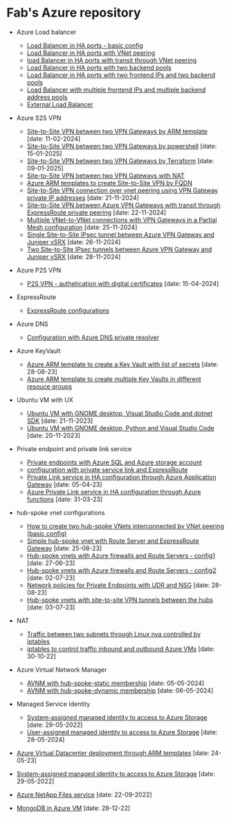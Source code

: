 <properties
   pageTitle="Examples of Azure ARM templates and scripts"
   description="Examples of Azure ARM templates and scripts"
   services="Azure VNet, Azure Load Balancer, Azure VNet peering, Azure VPN"
   documentationCenter="na"
   authors="fabferri"
   manager=""
   editor=""/>

<tags
   ms.service="Configuration-Example-Azure"
   ms.devlang="na"
   ms.topic="article"
   ms.tgt_pltfrm="Azure"
   ms.workload="na"
   ms.date="21/11/2016"
   ms.author="fabferri" />

# Fab's Azure repository


- Azure Load balancer
  - [Load Balancer in HA ports - basic config](https://github.com/fabferri/az-pattern/tree/master/loadbalancer/ilb-ha-ports-1vnet)
  - [Load Balancer in HA ports with VNet peering](https://github.com/fabferri/az-pattern/tree/master/loadbalancer/ilb-ha-ports-vnetpeering)
  - [load Balancer in HA ports with transit through VNet peering](https://github.com/fabferri/az-pattern/tree/master/loadbalancer/ilb-multiple-fe-be-benchmark)
  - [Load Balancer in HA ports with two backend pools](https://github.com/fabferri/az-pattern/tree/master/loadbalancer/ilb-ha-ports-2backendpools-nva)
  - [Load Balancer in HA ports with two frontend IPs and two backend pools](https://github.com/fabferri/az-pattern/tree/master/loadbalancer/ilb-ha-ports-2frontend-2backendpools)
  - [Load Balancer with multiple frontend IPs and multiple backend address pools](https://github.com/fabferri/az-pattern/tree/master/loadbalancer/ilb-multiple-fe-be)
  - [External Load Balancer](https://github.com/fabferri/az-pattern/tree/master/loadbalancer/lb)

- Azure S2S VPN
  - [Site-to-Site VPN between two VPN Gateways by ARM template](https://github.com/fabferri/az-pattern/tree/master/vpn/s2s-vng-vng-active-active-bgp-arm-template) [date: 11-02-2024]
  - [Site-to-Site VPN between two VPN Gateways by powershell](https://github.com/fabferri/az-pattern/tree/master/vpn/s2s-vng-vng-active-active-bgp-powershell) [date: 15-01-2025]
  - [Site-to-Site VPN between two VPN Gateways by Terraform](https://github.com/fabferri/az-pattern/tree/master/vpn/s2s-vng-vng-active-active-bgp-terraform) [date: 09-01-2025]
  - [Site-to-Site VPN between two VPN Gateways with NAT](https://github.com/fabferri/az-pattern/tree/master/vpn/s2s-vng-vng-NAT)
  - [Azure ARM templates to create Site-to-Site VPN by FQDN](https://github.com/fabferri/az-pattern/tree/master/vpn/s2s-vng-vng-fqdn)
  - [Site-to-Site VPN connection over vnet peering using VPN Gateway private IP addresses](https://github.com/fabferri/az-pattern/tree/master/vpn/s2s-vng-vng-private-ip-transit-vnetpeering) [date: 21-11-2024]
  - [Site-to-Site VPN between Azure VPN Gateways with transit through ExpressRoute private peering](https://github.com/fabferri/az-pattern/tree/master/vpn/s2s-vng-vng-private-ip-transit-er) [date: 22-11-2024]
  - [Multiple VNet-to-VNet connections with VPN Gateways in a Partial Mesh configuration](https://github.com/fabferri/az-pattern/tree/master/vpn/vpn-vnet-2-vnet) [date: 25-11-2024]
  - [Single Site-to-Site IPsec tunnel between Azure VPN Gateway and Juniper vSRX](https://github.com/fabferri/az-pattern/tree/master/vpn/s2s-vng-srx-1-tunnel) [date: 26-11-2024]
  - [Two Site-to-Site IPsec tunnels between Azure VPN Gateway and Juniper vSRX](https://github.com/fabferri/az-pattern/tree/master/vpn/s2s-vng-srx-2-tunnels) [date: 28-11-2024]

- Azure P2S VPN
  - [P2S VPN - authetication with digital certificates](https://github.com/fabferri/az-pattern/tree/master/vpn/p2s) [date: 15-04-2024]

- ExpressRoute 
  - [ExpressRoute configurations](https://github.com/fabferri/az-pattern/tree/master/expressroute)

- Azure DNS
  - [Configuration with Azure DNS private resolver](https://github.com/fabferri/az-pattern/tree/master/dns-private-resolver)

- Azure KeyVault
  - [Azure ARM template to create a Key Vault with list of secrets](https://github.com/fabferri/az-pattern/tree/master/key-vault/key-vault-write-list-secrets) [date: 28-08-23]
  - [Azure ARM template to create multiple Key Vaults in different resouce groups](https://github.com/fabferri/az-pattern/tree/master/key-vault/key-vaults-in-resource-groups)

- Ubuntu VM with UX
  - [Ubuntu VM with GNOME desktop, Visual Studio Code and dotnet SDK](https://github.com/fabferri/az-pattern/tree/master/ubuntu-vm-desktop-gnome) [date: 21-11-2023]
  - [Ubuntu VM with GNOME desktop, Python and Visual Studio Code](https://github.com/fabferri/az-pattern/tree/master/ubuntu-vm-vscode-python-dev) [date: 20-11-2023]

- Private endpoint and private link service
  - [Private endpoints with Azure SQL and Azure storage account](https://github.com/fabferri/az-pattern/tree/master/private-link-and-private-endpoint/private-endpoint-sql-storage)
  - [configuration with private service link and ExpressRoute](https://github.com/fabferri/az-pattern/tree/master/private-link-and-private-endpoint/private-link-1)
  - [Private Link service in HA configuration through Azure Application Gateway](https://github.com/fabferri/az-pattern/tree/master/private-link-and-private-endpoint/private-link-high-availability-balancing) [date: 05-04-23]
  - [Azure Private Link service in HA configuration through Azure functions](https://github.com/fabferri/az-pattern/tree/master/private-link-and-private-endpoint/private-link-high-availability-hot-standby) [date: 31-03-23]

- hub-spoke vnet configurations
  - [How to create two hub-spoke VNets interconnected by VNet peering (basic config)](https://github.com/fabferri/az-pattern/tree/master/hub-spoke-vnets/vnet-peering-2hubspoke)
  - [Simple hub-spoke vnet with Route Server and ExpressRoute Gateway](https://github.com/fabferri/az-pattern/tree/master/hub-spoke-vnets/hub-spoke-er-rs-101) [date: 25-08-23]
  - [Hub-spoke vnets with Azure firewalls and Route Servers - config1](https://github.com/fabferri/az-pattern/tree/master/hub-spoke-vnets/hub-spoke-azfw-rs-er-1) [date: 27-06-23]
  - [Hub-spoke vnets with Azure firewalls and Route Servers - config2](https://github.com/fabferri/az-pattern/tree/master/hub-spoke-vnets/hub-spoke-azfw-rs-er-2) [date: 02-07-23]
  - [Network policies for Private Endpoints with UDR and NSG](https://github.com/fabferri/az-pattern/tree/master/hub-spoke-vnets/hub-spoke-netw-policies-pe) [date: 28-08-23]
  - [Hub-spoke vnets with site-to-site VPN tunnels between the hubs](https://github.com/fabferri/az-pattern/tree/master/hub-spoke-vnets/hub-spoke-s2s-vpn) [date: 03-07-23]

- NAT
  - [Traffic between two subnets through Linux nva controlled by iptables](https://github.com/fabferri/az-pattern/tree/master/nat/nat-iptables-1)
  - [iptables to control traffic inbound and outbound Azure VMs](https://github.com/fabferri/az-pattern/tree/master/nat/nat-iptables-2) [date: 30-10-22]

- Azure Virtual Network Manager
  - [AVNM with hub-spoke-static membership](https://github.com/fabferri/az-pattern/tree/master/azure-virtual-network-manager/hub-spoke-static-membership-01) [date: 05-05-2024]
  - [AVNM with hub-spoke-dynamic membership](https://github.com/fabferri/az-pattern/tree/master/azure-virtual-network-manager/hub-spoke-dynamic-membership-01) [date: 06-05-2024]

- Managed Service Identity
  - [System-assigned managed identity to access to Azure Storage](https://github.com/fabferri/az-pattern/tree/master/managed-identity/system-identity-access-to-storage) [date: 29-05-2022]
  - [User-assigned managed identity to access to Azure Storage](https://github.com/fabferri/az-pattern/tree/master/managed-identity/user-identity-access-to-storage) [date: 28-05-2024]

- [Azure Virtual Datacenter deployment through ARM templates](https://github.com/fabferri/az-pattern/tree/master/virtual-datacenter) [date: 24-05-23]
- [System-assigned managed identity to access to Azure Storage](https://github.com/fabferri/az-pattern/tree/master/vm-msi) [date: 29-05-2022]
- [Azure NetApp Files service](https://github.com/fabferri/az-pattern/tree/master/anf) [date: 22-09-2022]
- [MongoDB in Azure VM](https://github.com/fabferri/az-pattern/tree/master/no-sql-db/mongodb-in-az-vm) [date: 28-12-22]